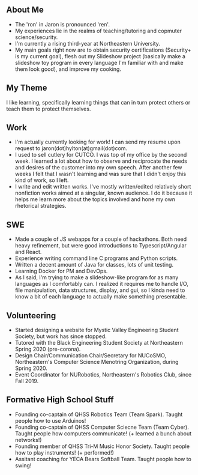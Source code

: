 ## About Me
- The 'ron' in Jaron is pronounced 'ren'.
- My experiences lie in the realms of teaching/tutoring and copmuter science/security. 
- I'm currently a rising third-year at Northeastern University.
- My main goals right now are to obtain security certifications (Security+ is my current goal), flesh out my Slideshow project (basically make a slideshow toy program in every language I'm familiar with and make them look good), and improve my cooking.

## My Theme

I like learning, specifically learning things that can in turn protect others or teach them to protect themselves.

## Work
- I'm actually currently looking for work! I can send my resume upon request to jaron(dot)hylton(at)gmail(dot)com.
- I used to sell cutlery for CUTCO. I was top of my office by the second week. I learned a lot about how to observe and reciprocate the needs and desires of the customer into my own speech. After another few weeks I felt that I wasn't learning and was sure that I didn't enjoy this kind of work, so I left.
- I write and edit written works. I've mostly written/edited relatively short nonfiction works aimed at a singular, known audience. I do it because it helps me learn more about the topics involved and hone my own rhetorical strategies.

## SWE
- Made a couple of JS webapps for a couple of hackathons. Both need heavy refinement, but were good introductions to Typescript/Angular and React.
- Experience writing command line C programs and Python scripts.
- Written a decent amount of Java for classes, lots of unit testing.
- Learning Docker for PM and DevOps.
- As I said, I'm trying to make a slideshow-like program for as many languages as I comfortably can. I realized it requires me to handle I/O, file manipulation, data structures, display, and gui, so I kinda need to know a bit of each language to actually make something presentable.  

## Volunteering
- Started designing a website for Mystic Valley Engineering Student Society, but work has since stopped.
- Tutored with the Black Engineering Student Society at Northeastern Spring 2020 (pre-corona). 
- Design Chair/Communication Chair/Secretary for NUCoSMO, Northeastern's Computer Science Menotring Organization, during Spring 2020.
- Event Coordinator for NURobotics, Northeastern's Robotics Club, since Fall 2019.

## Formative High School Stuff
- Founding co-captain of QHSS Robotics Team (Team Spark). Taught people how to use Arduinos!
- Founding co-captain of QHSS Computer Sciecne Team (Team Cyber). Taught people how computers communicate! (+ learned a bunch about networks!)
- Founding member of QHSS Tri-M Music Honor Society. Taught people how to play instruments! (+ performed!)
- Assitant coaching for YECA Bears Softball Team. Taught people how to swing!
<!---[Link](url) and ![Image](src)--->

